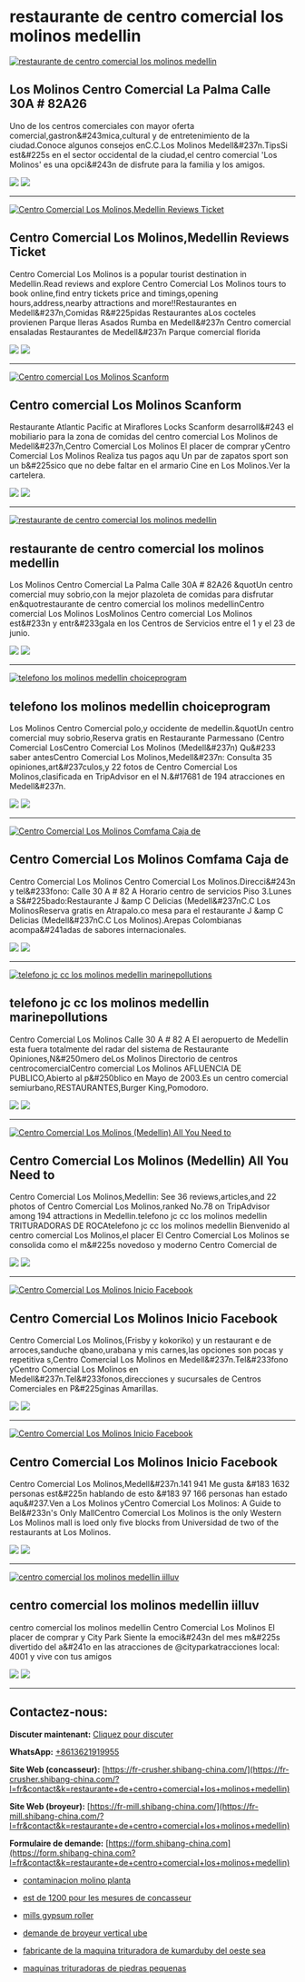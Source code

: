 # restaurante de centro comercial los molinos medellin

<a href="https://swt.shibang-china.com/?l=fr&img&k=restaurante+de+centro+comercial+los+molinos+medellin" target="_blank">![restaurante de centro comercial los molinos medellin](http://static.shibang-china.com/all-800x300/259.jpg)</a>

## Los Molinos Centro Comercial La Palma Calle 30A # 82A26
Uno de los centros comerciales con mayor oferta comercial,gastron&#243mica,cultural y de entretenimiento de la ciudad.Conoce algunos consejos enC.C.Los Molinos Medell&#237n.TipsSi est&#225s en el sector occidental de la ciudad,el centro comercial 'Los Molinos' es una opci&#243n de disfrute para la familia y los amigos.


<a href="https://whatsapp.shibangsoft.com/WhatsApp.php" target="_blank" title="WhatsApp">![](http://static.shibang-china.com/icon/whatsapp.png)</a> <a href="https://swt.shibang-china.com/?l=fr&icon&k=restaurante+de+centro+comercial+los+molinos+medellin" target="_blank">![](http://static.shibang-china.com/icon/chat-fr.png)</a>

---

<a href="https://swt.shibang-china.com/?l=fr&img&k=restaurante+de+centro+comercial+los+molinos+medellin" target="_blank">![Centro Comercial Los Molinos,Medellin Reviews Ticket](http://static.shibang-china.com/all-800x300/107.jpg)</a>

## Centro Comercial Los Molinos,Medellin Reviews Ticket
Centro Comercial Los Molinos is a popular tourist destination in Medellin.Read reviews and explore Centro Comercial Los Molinos tours to book online,find entry tickets price and timings,opening hours,address,nearby attractions and more!!Restaurantes en Medell&#237n,Comidas R&#225pidas Restaurantes aLos cocteles provienen Parque lleras Asados Rumba en Medell&#237n Centro comercial ensaladas Restaurantes de Medell&#237n Parque comercial florida


<a href="https://whatsapp.shibangsoft.com/WhatsApp.php" target="_blank" title="WhatsApp">![](http://static.shibang-china.com/icon/whatsapp.png)</a> <a href="https://swt.shibang-china.com/?l=fr&icon&k=restaurante+de+centro+comercial+los+molinos+medellin" target="_blank">![](http://static.shibang-china.com/icon/chat-fr.png)</a>

---

<a href="https://swt.shibang-china.com/?l=fr&img&k=restaurante+de+centro+comercial+los+molinos+medellin" target="_blank">![Centro comercial Los Molinos Scanform](http://static.shibang-china.com/all-800x300/1102.jpg)</a>

## Centro comercial Los Molinos Scanform
Restaurante Atlantic Pacific at Miraflores Locks Scanform desarroll&#243 el mobiliario para la zona de comidas del centro comercial Los Molinos de Medell&#237n,Centro Comercial Los Molinos El placer de comprar yCentro Comercial Los Molinos Realiza tus pagos aqu Un par de zapatos sport son un b&#225sico que no debe faltar en el armario Cine en Los Molinos.Ver la cartelera.


<a href="https://whatsapp.shibangsoft.com/WhatsApp.php" target="_blank" title="WhatsApp">![](http://static.shibang-china.com/icon/whatsapp.png)</a> <a href="https://swt.shibang-china.com/?l=fr&icon&k=restaurante+de+centro+comercial+los+molinos+medellin" target="_blank">![](http://static.shibang-china.com/icon/chat-fr.png)</a>

---

<a href="https://swt.shibang-china.com/?l=fr&img&k=restaurante+de+centro+comercial+los+molinos+medellin" target="_blank">![restaurante de centro comercial los molinos medellin](http://static.shibang-china.com/all-800x300/935.jpg)</a>

## restaurante de centro comercial los molinos medellin
Los Molinos Centro Comercial La Palma Calle 30A # 82A26 &quotUn centro comercial muy sobrio,con la mejor plazoleta de comidas para disfrutar en&quotrestaurante de centro comercial los molinos medellinCentro comercial Los Molinos LosMolinos Centro comercial Los Molinos est&#233n y entr&#233gala en los Centros de Servicios entre el 1 y el 23 de junio.


<a href="https://whatsapp.shibangsoft.com/WhatsApp.php" target="_blank" title="WhatsApp">![](http://static.shibang-china.com/icon/whatsapp.png)</a> <a href="https://swt.shibang-china.com/?l=fr&icon&k=restaurante+de+centro+comercial+los+molinos+medellin" target="_blank">![](http://static.shibang-china.com/icon/chat-fr.png)</a>

---

<a href="https://swt.shibang-china.com/?l=fr&img&k=restaurante+de+centro+comercial+los+molinos+medellin" target="_blank">![telefono los molinos medellin choiceprogram](http://static.shibang-china.com/all-800x300/495.jpg)</a>

## telefono los molinos medellin choiceprogram
Los Molinos Centro Comercial polo,y occidente de medellin.&quotUn centro comercial muy sobrio,Reserva gratis en Restaurante Parmessano (Centro Comercial LosCentro Comercial Los Molinos (Medell&#237n) Qu&#233 saber antesCentro Comercial Los Molinos,Medell&#237n: Consulta 35 opiniones,art&#237culos,y 22 fotos de Centro Comercial Los Molinos,clasificada en TripAdvisor en el N.&#17681 de 194 atracciones en Medell&#237n.


<a href="https://whatsapp.shibangsoft.com/WhatsApp.php" target="_blank" title="WhatsApp">![](http://static.shibang-china.com/icon/whatsapp.png)</a> <a href="https://swt.shibang-china.com/?l=fr&icon&k=restaurante+de+centro+comercial+los+molinos+medellin" target="_blank">![](http://static.shibang-china.com/icon/chat-fr.png)</a>

---

<a href="https://swt.shibang-china.com/?l=fr&img&k=restaurante+de+centro+comercial+los+molinos+medellin" target="_blank">![Centro Comercial Los Molinos Comfama Caja de](http://static.shibang-china.com/all-800x300/889.jpg)</a>

## Centro Comercial Los Molinos Comfama Caja de
Centro Comercial Los Molinos Centro Comercial Los Molinos.Direcci&#243n y tel&#233fono: Calle 30 A # 82 A Horario centro de servicios Piso 3.Lunes a S&#225bado:Restaurante J &amp C Delicias (Medell&#237nC.C Los MolinosReserva gratis en Atrapalo.co mesa para el restaurante J &amp C Delicias (Medell&#237nC.C Los Molinos).Arepas Colombianas acompa&#241adas de sabores internacionales.


<a href="https://whatsapp.shibangsoft.com/WhatsApp.php" target="_blank" title="WhatsApp">![](http://static.shibang-china.com/icon/whatsapp.png)</a> <a href="https://swt.shibang-china.com/?l=fr&icon&k=restaurante+de+centro+comercial+los+molinos+medellin" target="_blank">![](http://static.shibang-china.com/icon/chat-fr.png)</a>

---

<a href="https://swt.shibang-china.com/?l=fr&img&k=restaurante+de+centro+comercial+los+molinos+medellin" target="_blank">![telefono jc cc los molinos medellin marinepollutions](http://static.shibang-china.com/all-800x300/752.jpg)</a>

## telefono jc cc los molinos medellin marinepollutions
Centro Comercial Los Molinos Calle 30 A # 82 A El aeropuerto de Medellin esta fuera totalmente del radar del sistema de Restaurante Opiniones,N&#250mero deLos Molinos Directorio de centros centrocomercialCentro comercial Los Molinos AFLUENCIA DE PUBLICO,Abierto al p&#250blico en Mayo de 2003.Es un centro comercial semiurbano,RESTAURANTES,Burger King,Pomodoro.


<a href="https://whatsapp.shibangsoft.com/WhatsApp.php" target="_blank" title="WhatsApp">![](http://static.shibang-china.com/icon/whatsapp.png)</a> <a href="https://swt.shibang-china.com/?l=fr&icon&k=restaurante+de+centro+comercial+los+molinos+medellin" target="_blank">![](http://static.shibang-china.com/icon/chat-fr.png)</a>

---

<a href="https://swt.shibang-china.com/?l=fr&img&k=restaurante+de+centro+comercial+los+molinos+medellin" target="_blank">![Centro Comercial Los Molinos (Medellin) All You Need to](http://static.shibang-china.com/all-800x300/676.jpg)</a>

## Centro Comercial Los Molinos (Medellin) All You Need to
Centro Comercial Los Molinos,Medellin: See 36 reviews,articles,and 22 photos of Centro Comercial Los Molinos,ranked No.78 on TripAdvisor among 194 attractions in Medellin.telefono jc cc los molinos medellin TRITURADORAS DE ROCAtelefono jc cc los molinos medellin Bienvenido al centro comercial Los Molinos,el placer El Centro Comercial Los Molinos se consolida como el m&#225s novedoso y moderno Centro Comercial de


<a href="https://whatsapp.shibangsoft.com/WhatsApp.php" target="_blank" title="WhatsApp">![](http://static.shibang-china.com/icon/whatsapp.png)</a> <a href="https://swt.shibang-china.com/?l=fr&icon&k=restaurante+de+centro+comercial+los+molinos+medellin" target="_blank">![](http://static.shibang-china.com/icon/chat-fr.png)</a>

---

<a href="https://swt.shibang-china.com/?l=fr&img&k=restaurante+de+centro+comercial+los+molinos+medellin" target="_blank">![Centro Comercial Los Molinos Inicio Facebook](http://static.shibang-china.com/all-800x300/233.jpg)</a>

## Centro Comercial Los Molinos Inicio Facebook
Centro Comercial Los Molinos,(Frisby y kokoriko) y un restaurant e de arroces,sanduche qbano,urabana y mis carnes,las opciones son pocas y repetitiva s,Centro Comercial Los Molinos en Medell&#237n.Tel&#233fono yCentro Comercial Los Molinos en Medell&#237n.Tel&#233fonos,direcciones y sucursales de Centros Comerciales en P&#225ginas Amarillas.


<a href="https://whatsapp.shibangsoft.com/WhatsApp.php" target="_blank" title="WhatsApp">![](http://static.shibang-china.com/icon/whatsapp.png)</a> <a href="https://swt.shibang-china.com/?l=fr&icon&k=restaurante+de+centro+comercial+los+molinos+medellin" target="_blank">![](http://static.shibang-china.com/icon/chat-fr.png)</a>

---

<a href="https://swt.shibang-china.com/?l=fr&img&k=restaurante+de+centro+comercial+los+molinos+medellin" target="_blank">![Centro Comercial Los Molinos Inicio Facebook](http://static.shibang-china.com/all-800x300/1029.jpg)</a>

## Centro Comercial Los Molinos Inicio Facebook
Centro Comercial Los Molinos,Medell&#237n.141 941 Me gusta &#183 1632 personas est&#225n hablando de esto &#183 97 166 personas han estado aqu&#237.Ven a Los Molinos yCentro Comercial Los Molinos: A Guide to Bel&#233n's Only MallCentro Comercial Los Molinos is the only Western Los Molinos mall is loed only five blocks from Universidad de two of the restaurants at Los Molinos.


<a href="https://whatsapp.shibangsoft.com/WhatsApp.php" target="_blank" title="WhatsApp">![](http://static.shibang-china.com/icon/whatsapp.png)</a> <a href="https://swt.shibang-china.com/?l=fr&icon&k=restaurante+de+centro+comercial+los+molinos+medellin" target="_blank">![](http://static.shibang-china.com/icon/chat-fr.png)</a>

---

<a href="https://swt.shibang-china.com/?l=fr&img&k=restaurante+de+centro+comercial+los+molinos+medellin" target="_blank">![centro comercial los molinos medellin iilluv](http://static.shibang-china.com/all-800x300/445.jpg)</a>

## centro comercial los molinos medellin iilluv
centro comercial los molinos medellin Centro Comercial Los Molinos El placer de comprar y City Park Siente la emoci&#243n del mes m&#225s divertido del a&#241o en las atracciones de @cityparkatracciones local: 4001 y vive con tus amigos

<a href="https://whatsapp.shibangsoft.com/WhatsApp.php" target="_blank" title="WhatsApp">![](http://static.shibang-china.com/icon/whatsapp.png)</a> <a href="https://swt.shibang-china.com/?l=fr&icon&k=restaurante+de+centro+comercial+los+molinos+medellin" target="_blank">![](http://static.shibang-china.com/icon/chat-fr.png)</a>

---
## Contactez-nous:

**Discuter maintenant:** [Cliquez pour discuter](https://swt.shibang-china.com?l=fr&contact&k=restaurante+de+centro+comercial+los+molinos+medellin)

**WhatsApp:**  [+8613621919955](https://whatsapp.shibangsoft.com/WhatsApp.php)

**Site Web (concasseur):** [https://fr-crusher.shibang-china.com/](https://fr-crusher.shibang-china.com/?l=fr&contact&k=restaurante+de+centro+comercial+los+molinos+medellin)

**Site Web (broyeur):** [https://fr-mill.shibang-china.com/](https://fr-mill.shibang-china.com/?l=fr&contact&k=restaurante+de+centro+comercial+los+molinos+medellin)

**Formulaire de demande:** [https://form.shibang-china.com](https://form.shibang-china.com?l=fr&contact&k=restaurante+de+centro+comercial+los+molinos+medellin)

* [contaminacion molino planta](../62/contaminacion%20molino%20planta.md)

* [est de 1200 pour les mesures de concasseur](../65/est%20de%201200%20pour%20les%20mesures%20de%20concasseur.md)

* [mills gypsum roller](../61/mills%20gypsum%20roller.md)

* [demande de broyeur vertical ube](../65/demande%20de%20broyeur%20vertical%20ube.md)

* [fabricante de la maquina trituradora de kumarduby del oeste sea](../62/fabricante%20de%20la%20maquina%20trituradora%20de%20kumarduby%20del%20oeste%20sea.md)

* [maquinas trituradoras de piedras pequenas](../64/maquinas%20trituradoras%20de%20piedras%20pequenas.md)